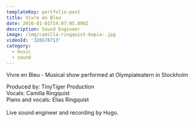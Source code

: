 ```yaml
---
templateKey: portfolio-post
title: Vivre en Bleu
date: 2016-01-01T14:07:05.896Z
description: Sound Engineer
image: /img/camilla-ringquist-kopia-.jpg
videoId: '326576713'
category:
  - music
  - sound
---
```

Vivre en Bleu - Musical show performed at Olympiateatern in Stockholm 

Produced by: TinyTiger Production\
Vocals: Camilla Ringquist\
Piano and vocals: Elias Ringquist\
\
Live sound engineer and recording by Hugo.
